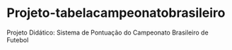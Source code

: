 # Projeto-tabelacampeonatobrasileiro
Projeto Didático: Sistema de Pontuação do Campeonato Brasileiro de Futebol
